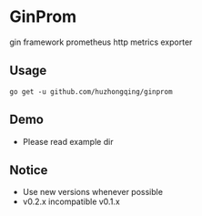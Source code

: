 # GinProm

gin framework prometheus http metrics exporter

## Usage 
```
go get -u github.com/huzhongqing/ginprom
```

## Demo
- Please read example dir
 
## Notice

- Use new versions whenever possible
- v0.2.x incompatible v0.1.x 